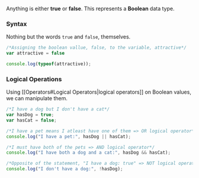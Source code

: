 Anything is either **true** or **false**. This represents a **Boolean** data type.

### Syntax
Nothing but the words `true` and `false`, themselves.
```js
/*Assigning the boolean vallue, false, to the variable, attractive*/
var attractive = false

console.log(typeof(attractive));
```

### Logical Operations
Using [[Operators#Logical Operators|logical operators]] on Boolean values, we can manipulate them.
```js
/*I have a dog but I don't have a cat*/
var hasDog = true;
var hasCat = false;

/*I have a pet means I atleast have one of them => OR logical operator*/
console.log("I have a pet:", hasDog || hasCat);

/*I must have both of the pets => AND logical operator*/
console.log("I have both a dog and a cat:", hasDog && hasCat);

/*Opposite of the statement, "I have a dog: true" => NOT logical operator*/
console.log("I don't have a dog:", !hasDog);
```

